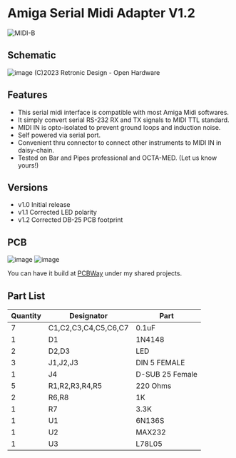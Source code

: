 # Amiga Serial Midi Adapter V1.2
![MIDI-B](https://user-images.githubusercontent.com/18539931/230472239-8f5f75cc-09ab-45d8-9a18-404810288ec5.png)
## Schematic
![image](https://github.com/retronicdesign/AmigaMidi/assets/18539931/8ce9c4f6-58bd-4377-ae44-80cd34c68443)
(C)2023 Retronic Design - Open Hardware

## Features
- This serial midi interface is compatible with most Amiga Midi softwares.
- It simply convert serial RS-232 RX and TX signals to MIDI TTL standard.
- MIDI IN is opto-isolated to prevent ground loops and induction noise.
- Self powered via serial port.
- Convenient thru connector to connect other instruments to MIDI IN in daisy-chain.
- Tested on Bar and Pipes professional and OCTA-MED. (Let us know yours!)

## Versions
- v1.0 Initial release
- v1.1 Corrected LED polarity
- v1.2 Corrected DB-25 PCB footprint

## PCB
![image](https://github.com/retronicdesign/AmigaMidi/assets/18539931/2ec80046-7182-4bb6-9913-ab3947b2b78b)
![image](https://github.com/retronicdesign/AmigaMidi/assets/18539931/f4a09e4b-8cd1-4723-bd9b-969d20bef4b7)

You can have it build at [PCBWay](https://pcbway.com/g/J4X1Dw) under my shared projects.

## Part List

| Quantity | Designator | Part |
| --- | --- | --- |
| 7 |	C1,C2,C3,C4,C5,C6,C7|	0.1uF |
| 1 |	D1 | 1N4148 |
| 2 |	D2,D3 | LED |
| 3 |	J1,J2,J3 | DIN 5 FEMALE |
| 1 |	J4 | D-SUB 25 Female |
| 5 |	R1,R2,R3,R4,R5 | 220 Ohms |
| 2 |	R6,R8 | 1K |
| 1 |	R7 | 3.3K |
| 1 |	U1 | 6N136S |
| 1 |	U2 | MAX232 |
| 1 |	U3 | L78L05 |
